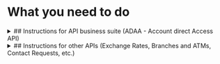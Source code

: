 # What you need to do

<details><summary> ## Instructions for API business suite (ADAA - Account direct Access API)</summary>

## 1. Login in the new API portal

- Login to portal <https://developers.kb.cz> - you can use username and password from the old API Portal.

## 2. New Client registration (Software statements) v2

- Rename the header x-api-key to apiKey.
- Generate new apiKey and put your app.
- Mandatory section contacts.email.
- New url: <https://client-registration.api-gateway.kb.cz/v2>.
- v1 will be operational until 31.1.2024.

## 3. Registration OAuth2 client

- New url: <https://api-gateway.kb.cz/client-registration-ui/v1/saml/>

## 4. New OAuth2 v2

- Mandatory and rename the header x-api-key to apiKey.
- Generate new apiKey and put your app.
- New url: <https://api-gateway.kb.cz/oauth2/v2>.
- v1 will be operational until 31.1.2024.

## 5. Account direct access v1

- Rename the header x-api-key to apiKey.
- Generate new apiKey and put your app.
- New url: <https://api-gateway.kb.cz/adaa/v1>.
- Terminate the endpoint /account-ids → replaced by /accounts,
  - the endpoint /account-ids will be operational until 31.1.2024.

</details>

<details><summary>##  Instructions for other APIs (Exchange Rates, Branches and ATMs, Contact Requests, etc.)</summary>

## 1. Login in the new API portal

- Login to portal <https://developers.kb.cz> - you can use username and password from the old API Portal.

## 2. Open API and create apiKey

- Rename the header x-api-key to apiKey ("x-api-key" will no longer work).
- Generate new apiKey and replace it in your app.
- Copy new url (replace old one in your app).

![atm](./img/atm-detail.min.png)
</details>
